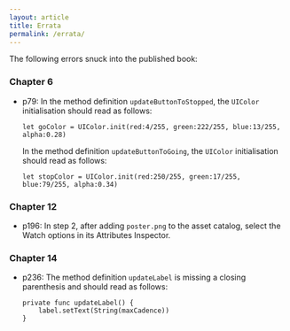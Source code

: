 ```yaml
---
layout: article
title: Errata
permalink: /errata/
---
```


The following errors snuck into the published book:

### Chapter 6

- p79: In the method definition `updateButtonToStopped`, the `UIColor` initialisation should read as follows:

    ```
    let goColor = UIColor.init(red:4/255, green:222/255, blue:13/255, alpha:0.28)
    ```

    In the method definition `updateButtonToGoing`, the `UIColor` initialisation should read as follows:

    ```
    let stopColor = UIColor.init(red:250/255, green:17/255, blue:79/255, alpha:0.34)
    ```

### Chapter 12

- p196: In step 2, after adding `poster.png` to the asset catalog, select the Watch options in its Attributes Inspector.

### Chapter 14

- p236: The method definition `updateLabel` is missing a closing parenthesis and should read as follows:

    ```
    private func updateLabel() {
        label.setText(String(maxCadence))
    }
    ```
